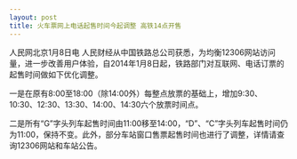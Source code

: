 ```yaml
---
layout: post
title: 火车票网上电话起售时间今起调整 高铁14点开售
---
```


人民网北京1月8日电 人民财经从中国铁路总公司获悉，为均衡12306网站访问量，进一步改善用户体验，自2014年1月8日起，铁路部门对互联网、电话订票的起售时间做如下优化调整。

一是在原有8:00至18:00（除14:00外）每整点放票的基础上，增加9:30、10:30、12:30、13:30、14:00、14:30六个放票时间点。

二是所有“G”字头列车起售时间由11:00移至14:00，“D”、“C”字头列车起售时间仍为11:00，保持不变。此外，部分车站窗口售票起售时间也进行了调整，详情请查询12306网站和车站公告。

